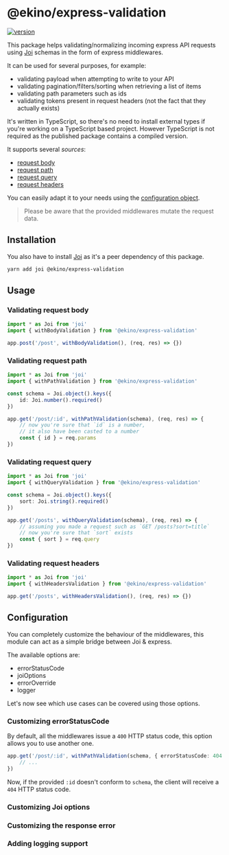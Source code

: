 # @ekino/express-validation

[![version](https://img.shields.io/npm/v/@ekino/express-validation.svg?style=flat-square)](https://www.npmjs.com/package/@ekino/express-validation)

This package helps validating/normalizing incoming express API requests
using [Joi](https://github.com/hapijs/joi) schemas in the form of express middlewares.

It can be used for several purposes, for example:

-   validating payload when attempting to write to your API
-   validating pagination/filters/sorting when retrieving a list of items
-   validating path parameters such as ids
-   validating tokens present in request headers (not the fact that they actually exists)

It's written in TypeScript, so there's no need to install external types
if you're working on a TypeScript based project.
However TypeScript is not required as the published package contains
a compiled version.

It supports several _sources_:

-   [request body](#validating-request-body)
-   [request path](#validating-request-path)
-   [request query](#validating-request-query)
-   [request headers](#validating-request-headers)

You can easily adapt it to your needs using the [configuration object](#configuration).

> Please be aware that the provided middlewares mutate the request data.

## Installation

You also have to install [Joi](https://github.com/hapijs/joi) as it's a peer dependency
of this package.

```sh
yarn add joi @ekino/express-validation
```

## Usage

### Validating request body

```typescript
import * as Joi from 'joi'
import { withBodyValidation } from '@ekino/express-validation'

app.post('/post', withBodyValidation(), (req, res) => {})
```

### Validating request path

```typescript
import * as Joi from 'joi'
import { withPathValidation } from '@ekino/express-validation'

const schema = Joi.object().keys({
    id: Joi.number().required()
})

app.get('/post/:id', withPathValidation(schema), (req, res) => {
    // now you're sure that `id` is a number,
    // it also have been casted to a number
    const { id } = req.params
})
```

### Validating request query

```typescript
import * as Joi from 'joi'
import { withQueryValidation } from '@ekino/express-validation'

const schema = Joi.object().keys({
    sort: Joi.string().required()
})

app.get('/posts', withQueryValidation(schema), (req, res) => {
    // assuming you made a request such as `GET /posts?sort=title`
    // now you're sure that `sort` exists
    const { sort } = req.query
})
```

### Validating request headers

```typescript
import * as Joi from 'joi'
import { withHeadersValidation } from '@ekino/express-validation'

app.get('/posts', withHeadersValidation(), (req, res) => {})
```

## Configuration

You can completely customize the behaviour of the middlewares,
this module can act as a simple bridge between Joi & express.

The available options are:

-   errorStatusCode
-   joiOptions
-   errorOverride
-   logger

Let's now see which use cases can be covered using those options.

### Customizing errorStatusCode

By default, all the middlewares issue a `400` HTTP status code,
this option allows you to use another one.

```typescript
app.get('/post/:id', withPathValidation(schema, { errorStatusCode: 404 }), (req, res) => {
    // ...
})
```

Now, if the provided `:id` doesn't conform to `schema`, the client will receive a `404` HTTP status code.

### Customizing Joi options

### Customizing the response error

### Adding logging support
